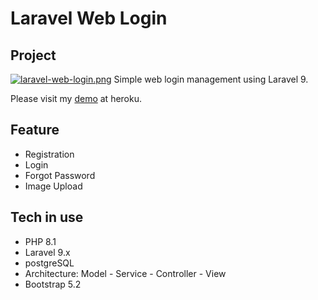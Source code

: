 # Laravel Web Login

## Project

[![laravel-web-login.png](https://i.postimg.cc/W4cK6nVW/laravel-web-login.png)](https://postimg.cc/w1F09D7L)
Simple web login management using Laravel 9.

Please visit my [demo](https://laravel-web-login.herokuapp.com/auth/index) at heroku.

## Feature

-   Registration
-   Login
-   Forgot Password
-   Image Upload

## Tech in use

-   PHP 8.1
-   Laravel 9.x
-   postgreSQL
-   Architecture: Model - Service - Controller - View
-   Bootstrap 5.2
